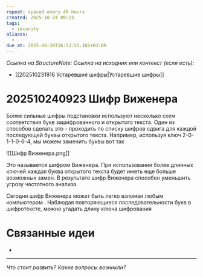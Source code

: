 ```yaml
---
repeat: spaced every 48 hours
created: 2025-10-24 09:23
tags:
  - security
aliases:
  -
due_at: 2025-10-28T16:52:55.101+03:00
---
```

*Ссылка на StructureNote:*
*Ссылка на исходник или контекст (если есть):*
- [[202510231816 Устаревшие шифры|Устаревшие шифры]]

# 202510240923 Шифр Виженера

Более сильные шифры подстановки используют несколько схем соответствия букв зашифрованного и открытого текста. Один из способов сделать это - проходить по списку шифров сдвига для каждой последующей буквы открытого текста. Например, используя ключ 2-0-1-1-0-6-4, мы можем заменить буквы вот так

![[Шифр Виженера.png]]

Это называется шифром Виженера. При использовании более длинных ключей каждая буква открытого текста будет иметь еще больше возможных замен. В результате шифр Виженера способен уменьшить угрозу частотного анализа.

Сегодня шифр Виженера может быть легко взломан любым компьютером . Наблюдая повторяющиеся последовательности букв в шифротексте, можно угадать длину ключа шифрования

# Связанные идеи

- 

---

*Что стоит развить? Какие вопросы возникли?*
